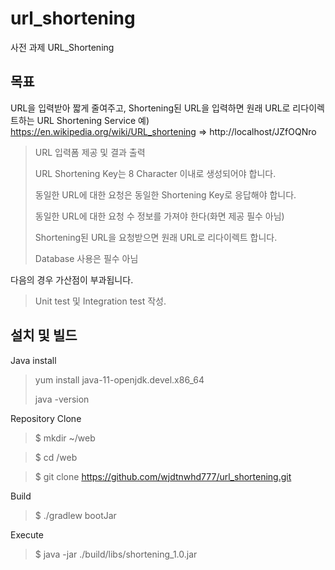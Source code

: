 # url_shortening
사전 과제 URL_Shortening

## 목표
URL을 입력받아 짧게 줄여주고, Shortening된 URL을 입력하면 원래 URL로 리다이렉트하는 URL Shortening Service
예) https://en.wikipedia.org/wiki/URL_shortening => http://localhost/JZfOQNro

> URL 입력폼 제공 및 결과 출력
> 
> URL Shortening Key는 8 Character 이내로 생성되어야 합니다.
> 
> 동일한 URL에 대한 요청은 동일한 Shortening Key로 응답해야 합니다.
> 
> 동일한 URL에 대한 요청 수 정보를 가져야 한다(화면 제공 필수 아님)
> 
> Shortening된 URL을 요청받으면 원래 URL로 리다이렉트 합니다.
> 
> Database 사용은 필수 아님
 

다음의 경우 가산점이 부과됩니다.

> Unit test 및 Integration test 작성.


## 설치 및 빌드
Java install
> yum install java-11-openjdk.devel.x86_64
> 
> java -version


Repository Clone
> $ mkdir ~/web

> $ cd /web

> $ git clone https://github.com/wjdtnwhd777/url_shortening.git

Build
> $ ./gradlew bootJar

Execute
> $ java -jar ./build/libs/shortening_1.0.jar
